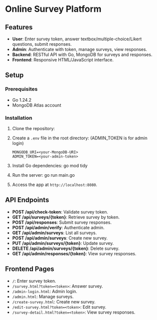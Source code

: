 
# Online Survey Platform

## Features
- **User**: Enter survey token, answer textbox/multiple-choice/Likert questions, submit responses.
- **Admin**: Authenticate with token, manage surveys, view responses.
- **Backend**: RESTful API with Go, MongoDB for surveys and responses.
- **Frontend**: Responsive HTML/JavaScript interface.

## Setup
### Prerequisites
- Go 1.24.2
- MongoDB Atlas account

### Installation
1. Clone the repository:

2. Create a `.env` file in the root directory:
    (ADMIN_TOKEN is for admin login)
    ```env
    MONGODB_URI=<your-MongoDB-URI>
    ADMIN_TOKEN=<your-admin-token>
    ```
3. Install Go dependencies:
    go mod tidy

4. Run the server:
    go run main.go

5. Access the app at `http://localhost:8080`.

## API Endpoints
- **POST /api/check-token**: Validate survey token.
- **GET /api/surveys/{token}**: Retrieve survey by token.
- **POST /api/responses**: Submit survey responses.
- **POST /api/admin/verify**: Authenticate admin.
- **GET /api/admin/surveys**: List all surveys.
- **POST /api/admin/surveys**: Create new survey.
- **PUT /api/admin/surveys/{token}**: Update survey.
- **DELETE /api/admin/surveys/{token}**: Delete survey.
- **GET /api/admin/responses/{token}**: View survey responses.

## Frontend Pages
- `/`: Enter survey token.
- `/survey.html?token=<token>`: Answer survey.
- `/admin-login.html`: Admin login.
- `/admin.html`: Manage surveys.
- `/create-survey.html`: Create new survey.
- `/edit-survey.html?token=<token>`: Edit survey.
- `/survey-detail.html?token=<token>`: View survey responses.